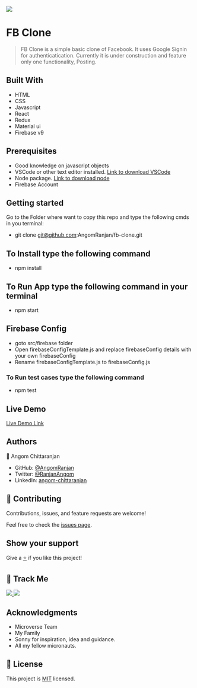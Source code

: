 [![](https://img.shields.io/badge/Micronaut-Angom%20Chittaranjan-blue)](https://github.com/AngomRanjan)

# FB Clone

> FB Clone is a simple basic clone of Facebook. It uses Google Signin for authenticatication. Currently it is under construction and feature only one functionality, Posting.

## Built With

- HTML
- CSS
- Javascript
- React
- Redux
- Material ui
- Firebase v9

## Prerequisites

- Good knowledge on javascript objects
- VSCode or other text editor installed. [Link to download VSCode](https://code.visualstudio.com/download)
- Node package. [Link to download node](https://nodejs.org/en/download/)
- Firebase Account

## Getting started

Go to the Folder where want to copy this repo and type the following cmds in you terminal:

- git clone git@github.com:AngomRanjan/fb-clone.git

## To Install type the following command

- npm install

## To Run App type the following command in your terminal

  - npm start

## Firebase Config
  - goto src/firebase folder   
  - Open firebaseConfigTemplate.js and replace firebaseConfig details with your own firebaseConfig
  - Rename firebaseConfigTemplate.js to firebaseConfig.js


### To Run test cases type the following command

  - npm test

## Live Demo

[Live Demo Link](https://fb-clone-angom.netlify.app)

## Authors

👤 Angom Chittaranjan

- GitHub: [@AngomRanjan](https://github.com/AngomRanjan)
- Twitter: [@RanjanAngom](https://twitter.com/RanjanAngom)
- LinkedIn: [angom-chittaranjan](https://linkedin.com/in/angom-chittaranjan)

## 🤝 Contributing

Contributions, issues, and feature requests are welcome!

Feel free to check the [issues page](https://github.com/AngomRanjan/fb-clone/issues).

## Show your support

Give a [⭐️](https://github.com/AngomRanjan/fb-clone/stargazers) if you like this project!

## :footprints: Track Me

<a href="https://twitter.com/RanjanAngom?ref_src=twsrc%5Etfw" class="twitter-follow-button" data-show-count="false">
<img src="https://img.shields.io/badge/-@RanjanAngom-blue?style=flat&logo=twitter&logoColor=white">
</a>

<a class="github-button" href="https://github.com/AngomRanjan" aria-label="Follow @AngomRanjan on GitHub">
 <img src="https://img.shields.io/badge/-@AngomRanjan-green?style=flat&logo=github&logoColor=white">
</a>

## Acknowledgments
- Microverse Team
- My Family
- Sonny for inspiration, idea and guidance.
- All my fellow micronauts.

## 📝 License

This project is [MIT](LICENSE) licensed.
